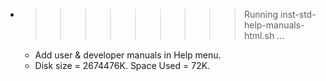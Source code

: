 * >>>>>>>>> Running inst-std-help-manuals-html.sh ...
  * Add user & developer manuals in Help menu.
  * Disk size = 2674476K. Space Used = 72K.
